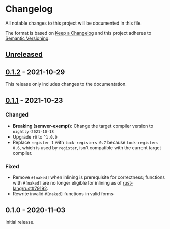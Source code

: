 # Changelog

All notable changes to this project will be documented in this file.

The format is based on [Keep a Changelog](http://keepachangelog.com/en/1.0.0/)
and this project adheres to [Semantic Versioning](http://semver.org/spec/v2.0.0.html).

## [Unreleased]
## [0.1.2] - 2021-10-29

This release only includes changes to the documentation.

## [0.1.1] - 2021-10-23

### Changed

- **Breaking (semver-exempt):** Change the target compiler version to `nightly-2021-10-18`
- Upgrade `r0` to `^1.0.0`
- Replace `register 1` with `tock-registers 0.7` because `tock-registers 0.6`, which is used by `register`, isn't compatible with the current target compiler.

### Fixed

- Remove `#[naked]` when inlining is prerequisite for correctness; functions with `#[naked]` are no longer eligible for inlining as of [rust-lang/rust#79192](https://github.com/rust-lang/rust/pull/79192).
- Rewrite invalid `#[naked]` functions in valid forms

## 0.1.0 - 2020-11-03

Initial release.

[Unreleased]: https://github.com/r3-os/r3/compare/r3_port_arm@0.1.2...HEAD
[0.1.2]: https://github.com/r3-os/r3/compare/r3_port_arm@0.1.1...r3_port_arm@0.1.2
[0.1.1]: https://github.com/r3-os/r3/compare/r3_port_arm@0.1.0...r3_port_arm@0.1.1
